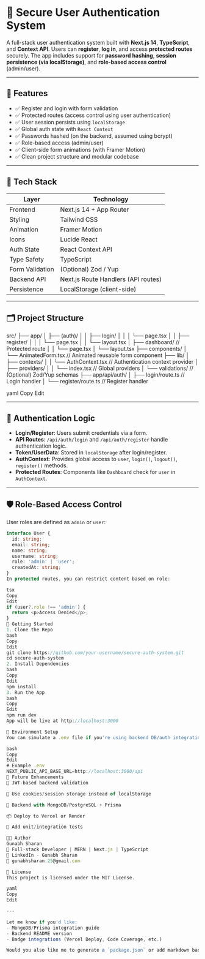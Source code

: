# 🔐 Secure User Authentication System

A full-stack user authentication system built with **Next.js 14**, **TypeScript**, and **Context API**. Users can **register**, **log in**, and access **protected routes** securely. The app includes support for **password hashing**, **session persistence (via localStorage)**, and **role-based access control** (admin/user).

---

## 🚀 Features

- ✅ Register and login with form validation
- ✅ Protected routes (access control using user authentication)
- ✅ User session persists using `localStorage`
- ✅ Global auth state with `React Context`
- ✅ Passwords hashed (on the backend, assumed using bcrypt)
- ✅ Role-based access (admin/user)
- ✅ Client-side form animations (with Framer Motion)
- ✅ Clean project structure and modular codebase

---

## 🧩 Tech Stack

| Layer        | Technology               |
|--------------|---------------------------|
| Frontend     | Next.js 14 + App Router  |
| Styling      | Tailwind CSS             |
| Animation    | Framer Motion            |
| Icons        | Lucide React             |
| Auth State   | React Context API        |
| Type Safety  | TypeScript               |
| Form Validation | (Optional) Zod / Yup |
| Backend API  | Next.js Route Handlers (API routes) |
| Persistence  | LocalStorage (client-side) |

---

## 🗂️ Project Structure

src/
├── app/
│ ├── (auth)/
│ │ ├── login/
│ │ │ └── page.tsx
│ │ ├── register/
│ │ │ └── page.tsx
│ │ └── layout.tsx
│ ├── dashboard/ // Protected route
│ │ └── page.tsx
│ └── layout.tsx
├── components/
│ └── AnimatedForm.tsx // Animated reusable form component
├── lib/
│ ├── contexts/
│ │ └── AuthContext.tsx // Authentication context provider
│ ├── providers/
│ │ └── index.tsx // Global providers
│ └── validations/ // (Optional) Zod/Yup schemas
├── app/api/auth/
│ ├── login/route.ts // Login handler
│ └── register/route.ts // Register handler

yaml
Copy
Edit

---

## 🔐 Authentication Logic

- **Login/Register**: Users submit credentials via a form.
- **API Routes**: `/api/auth/login` and `/api/auth/register` handle authentication logic.
- **Token/UserData**: Stored in `localStorage` after login/register.
- **AuthContext**: Provides global access to `user`, `login()`, `logout()`, `register()` methods.
- **Protected Routes**: Components like `Dashboard` check for `user` in `AuthContext`.

---

## 🛡️ Role-Based Access Control

User roles are defined as `admin` or `user`:

```ts
interface User {
  id: string;
  email: string;
  name: string;
  username: string;
  role: 'admin' | 'user';
  createdAt: string;
}
In protected routes, you can restrict content based on role:

tsx
Copy
Edit
if (user?.role !== 'admin') {
  return <p>Access Denied</p>;
}
🧪 Getting Started
1. Clone the Repo
bash
Copy
Edit
git clone https://github.com/your-username/secure-auth-system.git
cd secure-auth-system
2. Install Dependencies
bash
Copy
Edit
npm install
3. Run the App
bash
Copy
Edit
npm run dev
App will be live at http://localhost:3000

🔧 Environment Setup
You can simulate a .env file if you're using backend DB/auth integration.

bash
Copy
Edit
# Example .env
NEXT_PUBLIC_API_BASE_URL=http://localhost:3000/api
🔐 Future Enhancements
🔄 JWT-based backend validation

💾 Use cookies/session storage instead of localStorage

🧾 Backend with MongoDB/PostgreSQL + Prisma

📦 Deploy to Vercel or Render

🧪 Add unit/integration tests

👨‍💻 Author
Gunabh Sharan
💼 Full-stack Developer | MERN | Next.js | TypeScript
🔗 LinkedIn - Gunabh Sharan
📧 gunabhsharan.25@gmail.com

📄 License
This project is licensed under the MIT License.

yaml
Copy
Edit

---

Let me know if you'd like:
- MongoDB/Prisma integration guide
- Backend README version
- Badge integrations (Vercel Deploy, Code Coverage, etc.)

Would you also like me to generate a `package.json` or add markdown badges?